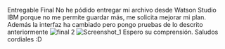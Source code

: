 Entregable Final 
No he pódido entregar mi archivo desde Watson Studio IBM porque no me permite guardar más, me solicita mejorar mi plan.
Además la interfaz ha cambiado pero pongo pruebas de lo descrito anteriormente
![final 2](https://user-images.githubusercontent.com/105811740/169667440-d40c3792-5ee2-4c7e-8731-9c73748cc19a.png)
![Screenshot_1](https://user-images.githubusercontent.com/105811740/169667555-5bb63e47-a1d2-4849-8c5e-4f2f63294a54.png)
Espero su comprensión.
Saludos cordiales :D

